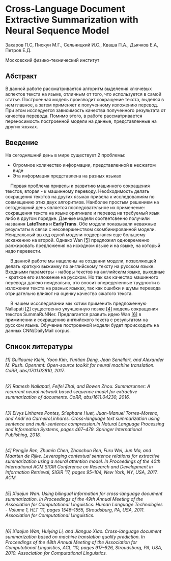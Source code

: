 # Cross-Language Document Extractive Summarization with Neural Sequence Model 

Захаров П.С, Пискун М.Г., Сельницкий И.С., Кваша П.А., Дьячков Е.А, Петров Е.Д.

Московский физико-технический институт

## Абстракт

В данной работе рассматривается алгоритм выделения ключевых аспектов текста на языке, отличным от того, что используется в самой статье. Построенная модель производит сокращение текста, выделяя в нем главное, а затем применяет к полученному изложению перевод. При этом исследуется зависимость качества полученного результата от качества перевода. Помимо этого, в работе рассматривается переносимость построенной модели на данные, представленные на других языках.


## Введение

На сегодняшний день в мире существует 2 проблемы: 

* Огромное количество информации, представленной в несжатом виде
* Эта информация представлена на разных языках

&nbsp;&nbsp;&nbsp;&nbsp;Первая проблема привелы к развитию машинного сокращения текстов, вторая - к машинному переводу. Необходимость делать сокращения текстов на других языках привела к исследованиям по совмещению этих двух алгоритмов. Наиболее простым решением на сегодняшний день является последовательное их применение: сокращения текста на языке оригинале и перевод на требуемый язык либо в другом порядке. Данные модели соответсвенно получили названия **LateTrans** и **EarlyTrans**. Обе модели показывали неважные результаты в связи с несовершенством скомбинированной модели. Неидеальный выход одной модели подвергался еще большему искажению на второй. Однако Wan [[5]](https://github.com/Intelligent-Systems-Phystech/2018-Project-29/tree/master/Dyachkov2018Title#5-xiaojun-wan-using-bilingual-information-for-cross-language-document-summarization-in-proceedings-of-the-49th-annual-meeting-of-the-association-for-computational-linguistics-human-language-technologies---volume-1-hlt-11-pages-15461555-stroudsburg-pa-usa-2011-association-for-computational-linguistics) предложил одновременно ранжировать предложения на исходном языке и на языке, на который надо перевести.

&nbsp;&nbsp;&nbsp;&nbsp;В данной работе мы нацелены на создании модели, позволяющей делать краткую выжимку по английскому тексту на русском языке. Входными параметры - наборы текстов на английсклм языке, выходные - краткое его изложение на русском. Но так как качество машинного перевода далеко неидеально, это вносит опеределенные трудности в изложении текста на разных языках, так как ошибки и шумы перевода отрицательно влияют на оценку качество сжатого текста.

&nbsp;&nbsp;&nbsp;&nbsp;В нашем иссследовании мы хотим применить предложенную Nallapati [[2]](https://github.com/Intelligent-Systems-Phystech/2018-Project-29/tree/master/Dyachkov2018Title#2-ramesh-nallapati-feifei-zhai-and-bowen-zhou-summarunner-a-recurrent-neural-network-based-sequence-model-for-extractive-summarization-of-documents-corr-abs161104230-2016) существенно улучшенную позже [[4]](https://github.com/Intelligent-Systems-Phystech/2018-Project-29/tree/master/Dyachkov2018Title#4-pengjie-ren-zhumin-chen-zhaochun-ren-furu-wei-jun-ma-and-maarten-de-rijke-leveraging-contextual-sentence-relations-for-extractive-summarization-using-a-neural-attention-model-in-proceedings-of-the-40th-international-acm-sigir-conference-on-research-and-development-in-information-retrieval-sigir-17-pages-95104-new-york-ny-usa-2017-acm) модель сокращения текстов SummaRuNNer. Предлагается развить идею Wan [[6]](https://github.com/Intelligent-Systems-Phystech/2018-Project-29/tree/master/Dyachkov2018Title#6-xiaojun-wan-huiying-li-and-jianguo-xiao-cross-language-document-summarization-based-on-machine-translation-quality-prediction-in-proceedings-of-the-48th-annual-meeting-of-the-association-for-computational-linguistics-acl-10-pages-917926-stroudsburg-pa-usa-2010-association-for-computational-linguistics) в приминении к сокращению английского текста с результатом на русском языке. Обучение построенной модели будет происходить на данных CNN/DailyMail corpus.

## Список литературы

###### [1] Guillaume Klein, Yoon Kim, Yuntian Deng, Jean Senellart, and Alexander M. Rush. Opennmt: Open-source toolkit for neural machine translation. CoRR, abs/1701.02810, 2017.

###### [2] Ramesh Nallapati, Feifei Zhai, and Bowen Zhou. Summarunner: A recurrent neural network based sequence model for extractive summarization of documents. CoRR, abs/1611.04230, 2016.

###### [3] Elvys Linhares Pontes, St´ephane Huet, Juan-Manuel Torres-Moreno, and Andr´ea CarneiroLinhares. Cross-language text summarization using sentence and multi-sentence compression.In Natural Language Processing and Information Systems, pages 467–479. Springer International Publishing, 2018.

###### [4] Pengjie Ren, Zhumin Chen, Zhaochun Ren, Furu Wei, Jun Ma, and Maarten de Rijke. Leveraging contextual sentence relations for extractive summarization using a neural attention model. In Proceedings of the 40th International ACM SIGIR Conference on Research and Development in Information Retrieval, SIGIR ’17, pages 95–104, New York, NY, USA, 2017. ACM.

###### [5] Xiaojun Wan. Using bilingual information for cross-language document summarization. In Proceedings of the 49th Annual Meeting of the Association for Computational Linguistics: Human Language Technologies - Volume 1, HLT ’11, pages 1546–1555, Stroudsburg, PA, USA, 2011. Association for Computational Linguistics.

###### [6] Xiaojun Wan, Huiying Li, and Jianguo Xiao. Cross-language document summarization based on machine translation quality prediction. In Proceedings of the 48th Annual Meeting of the Association for Computational Linguistics, ACL ’10, pages 917–926, Stroudsburg, PA, USA, 2010. Association for Computational Linguistics.
